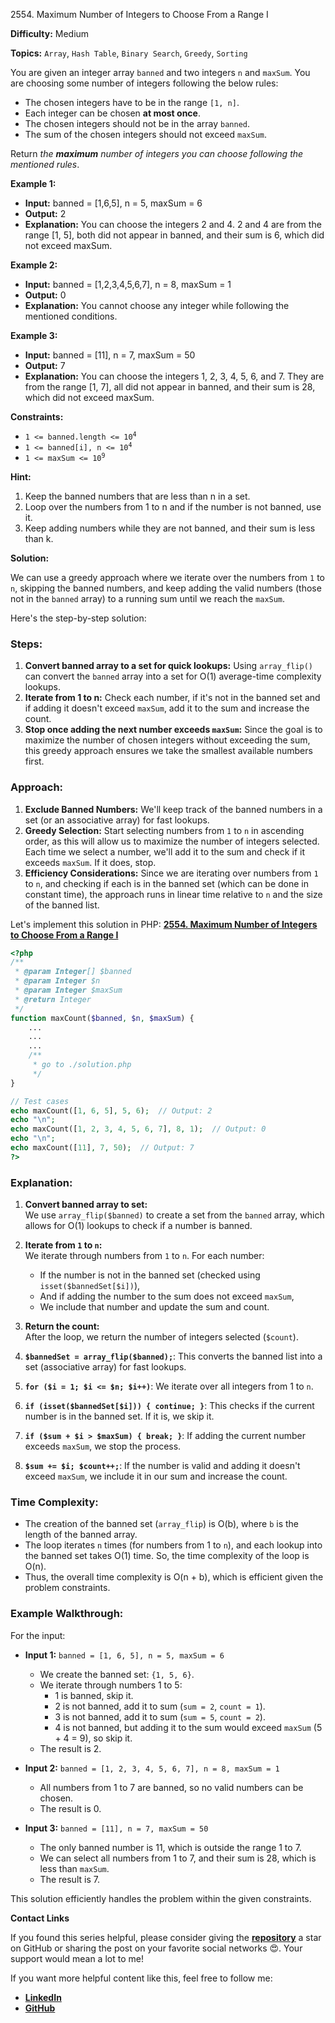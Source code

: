 2554\. Maximum Number of Integers to Choose From a Range I

**Difficulty:** Medium

**Topics:** `Array`, `Hash Table`, `Binary Search`, `Greedy`, `Sorting`

You are given an integer array `banned` and two integers `n` and `maxSum`. You are choosing some number of integers following the below rules:

- The chosen integers have to be in the range `[1, n]`.
- Each integer can be chosen **at most once**.
- The chosen integers should not be in the array `banned`.
- The sum of the chosen integers should not exceed `maxSum`.

Return _the **maximum** number of integers you can choose following the mentioned rules_.

**Example 1:**

- **Input:** banned = [1,6,5], n = 5, maxSum = 6
- **Output:** 2
- **Explanation:** You can choose the integers 2 and 4.
  2 and 4 are from the range [1, 5], both did not appear in banned, and their sum is 6, which did not exceed maxSum.

**Example 2:**

- **Input:** banned = [1,2,3,4,5,6,7], n = 8, maxSum = 1
- **Output:** 0
- **Explanation:** You cannot choose any integer while following the mentioned conditions.


**Example 3:**

- **Input:** banned = [11], n = 7, maxSum = 50
- **Output:** 7
- **Explanation:** You can choose the integers 1, 2, 3, 4, 5, 6, and 7.
  They are from the range [1, 7], all did not appear in banned, and their sum is 28, which did not exceed maxSum.



**Constraints:**

- <code>1 <= banned.length <= 10<sup>4</sup></code>
- <code>1 <= banned[i], n <= 10<sup>4</sup></code>
- <code>1 <= maxSum <= 10<sup>9</sup></code>


**Hint:**
1. Keep the banned numbers that are less than n in a set.
2. Loop over the numbers from 1 to n and if the number is not banned, use it.
3. Keep adding numbers while they are not banned, and their sum is less than k.



**Solution:**

We can use a greedy approach where we iterate over the numbers from `1` to `n`, skipping the banned numbers, and keep adding the valid numbers (those not in the `banned` array) to a running sum until we reach the `maxSum`.

Here's the step-by-step solution:

### Steps:
1. **Convert banned array to a set for quick lookups:** Using `array_flip()` can convert the `banned` array into a set for O(1) average-time complexity lookups.
2. **Iterate from 1 to n:** Check each number, if it's not in the banned set and if adding it doesn't exceed `maxSum`, add it to the sum and increase the count.
3. **Stop once adding the next number exceeds `maxSum`:** Since the goal is to maximize the number of chosen integers without exceeding the sum, this greedy approach ensures we take the smallest available numbers first.

### Approach:
1. **Exclude Banned Numbers:** We'll keep track of the banned numbers in a set (or an associative array) for fast lookups.
2. **Greedy Selection:** Start selecting numbers from `1` to `n` in ascending order, as this will allow us to maximize the number of integers selected. Each time we select a number, we'll add it to the sum and check if it exceeds `maxSum`. If it does, stop.
3. **Efficiency Considerations:** Since we are iterating over numbers from `1` to `n`, and checking if each is in the banned set (which can be done in constant time), the approach runs in linear time relative to `n` and the size of the banned list.

Let's implement this solution in PHP: **[2554. Maximum Number of Integers to Choose From a Range I](https://github.com/mah-shamim/leet-code-in-php/tree/main/algorithms/002554-maximum-number-of-integers-to-choose-from-a-range-i/solution.php)**

```php
<?php
/**
 * @param Integer[] $banned
 * @param Integer $n
 * @param Integer $maxSum
 * @return Integer
 */
function maxCount($banned, $n, $maxSum) {
    ...
    ...
    ...
    /**
     * go to ./solution.php
     */
}

// Test cases
echo maxCount([1, 6, 5], 5, 6);  // Output: 2
echo "\n";
echo maxCount([1, 2, 3, 4, 5, 6, 7], 8, 1);  // Output: 0
echo "\n";
echo maxCount([11], 7, 50);  // Output: 7
?>
```

### Explanation:

1. **Convert banned array to set:**  
   We use `array_flip($banned)` to create a set from the `banned` array, which allows for O(1) lookups to check if a number is banned.

2. **Iterate from `1` to `n`:**  
   We iterate through numbers from `1` to `n`. For each number:
   - If the number is not in the banned set (checked using `isset($bannedSet[$i])`),
   - And if adding the number to the sum does not exceed `maxSum`,
   - We include that number and update the sum and count.

3. **Return the count:**  
   After the loop, we return the number of integers selected (`$count`).
4. **`$bannedSet = array_flip($banned);`**: This converts the banned list into a set (associative array) for fast lookups.
5. **`for ($i = 1; $i <= $n; $i++)`**: We iterate over all integers from 1 to `n`.
6. **`if (isset($bannedSet[$i])) { continue; }`**: This checks if the current number is in the banned set. If it is, we skip it.
7. **`if ($sum + $i > $maxSum) { break; }`**: If adding the current number exceeds `maxSum`, we stop the process.
8. **`$sum += $i; $count++;`**: If the number is valid and adding it doesn't exceed `maxSum`, we include it in our sum and increase the count.

### Time Complexity:
- The creation of the banned set (`array_flip`) is O(b), where `b` is the length of the banned array.
- The loop iterates `n` times (for numbers from 1 to `n`), and each lookup into the banned set takes O(1) time. So, the time complexity of the loop is O(n).
- Thus, the overall time complexity is O(n + b), which is efficient given the problem constraints.

### Example Walkthrough:

For the input:

- **Input 1:** `banned = [1, 6, 5], n = 5, maxSum = 6`
   - We create the banned set: `{1, 5, 6}`.
   - We iterate through numbers 1 to 5:
      - 1 is banned, skip it.
      - 2 is not banned, add it to sum (`sum = 2`, `count = 1`).
      - 3 is not banned, add it to sum (`sum = 5`, `count = 2`).
      - 4 is not banned, but adding it to the sum would exceed `maxSum` (5 + 4 = 9), so skip it.
   - The result is 2.

- **Input 2:** `banned = [1, 2, 3, 4, 5, 6, 7], n = 8, maxSum = 1`
   - All numbers from 1 to 7 are banned, so no valid numbers can be chosen.
   - The result is 0.

- **Input 3:** `banned = [11], n = 7, maxSum = 50`
   - The only banned number is 11, which is outside the range 1 to 7.
   - We can select all numbers from 1 to 7, and their sum is 28, which is less than `maxSum`.
   - The result is 7.

This solution efficiently handles the problem within the given constraints.

**Contact Links**

If you found this series helpful, please consider giving the **[repository](https://github.com/mah-shamim/leet-code-in-php)** a star on GitHub or sharing the post on your favorite social networks 😍. Your support would mean a lot to me!

If you want more helpful content like this, feel free to follow me:

- **[LinkedIn](https://www.linkedin.com/in/arifulhaque/)**
- **[GitHub](https://github.com/mah-shamim)**
